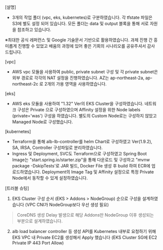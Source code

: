
[설명]

- 3개의 작업 폴더 (vpc, eks, kubernetes)로 구분하였습니다. 각 tfstate 파일은 S3에 별도 설정 되어 있습니다. 모든 폴더는 data 및 output 블록을 통해 서로 자원을 참조하고 있습니다.

※최대한 공식 레퍼런스 및 Google 기술문서 기반으로 활용하였습니다. 과제 진행 간 흥미롭게 진행할 수 있었고 배움의 과정에 있어 좋은 기회의 시나리오를 공유주셔서 감사드립니다.

[vpc]

- AWS vpc 모듈을 사용하여 public, private subnet 구성 및 각 private subnet은 외부 경로로 각각의 NAT 설정을 진행하였습니다. AZ는 ap-northeast-2a, ap-northeast-2c 로 2개의 가용 영역을 사용하였습니다.

[eks]

- AWS eks 모듈을 사용하여 "1.32" Ver의 EKS Cluster을 구성하였습니다. 네트워크 구성은 Private 으로 구성하였으며 Affinity 설정을 위한 Node labels (private='was') 구성을 하였습니다. 별도의 Custom Node로는 구성하지 않았고 Managed Node로 구성했습니다.

[kubernetes]

- Terraform을 통해 alb-lb-controller를 helm Chart로 구성하였고 Ver(1.9.2), SA, IRSA, Controller 구성파일로 분리하였습니다.
- Ingress 및 Deployment, SVC도 Terraform으로 구성하였고 Spring Boot Image는 "start.spring.io/starter.zip"을 통해 다운로드 및 구성하고 "mvnw package -DskipTests'로 JAR 빌드, Docker File 생성 후 build 하여 ECR에 업로드하였습니다. Deployment의 Image Tag 및 Affinity 설정으로 특정 Private Node에서 동작할 수 있게 설정하였습니다.

[트러블 슈팅]
1) EKS Cluster 구성 순서 (EKS > Addons > NodeGroup) 순으로 구성을 설계하였습니다 (VPC CNI가 NodeGroup보다 우선 생성 필요)
> CoreDNS 생성 Delay 발생으로 해당 Addons만 NodeGroup 이후 생성되는 부분으로 설계하였습니다.

2) alb load balancer controller 등 생성 API를 Kubernetes 내부로 요청하기 위해 EKS VPC 내 Private EC2를 생성해서 Apply 했습니다 (EKS Cluster SG에 EC2 Private IP 443 Port Allow)





